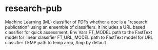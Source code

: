 # research-pub

Machine Learning (ML) classifier of PDFs whether a doc is a "research publication" using an ensemble of classifiers. It includes a URL based classifier for quick assessment. 
Env Vars
FT_MODEL path to the FastText model for linear classifier
FT_URL_MODEL path to FastText model for URL classifier
TEMP path to temp area, /tmp by default
